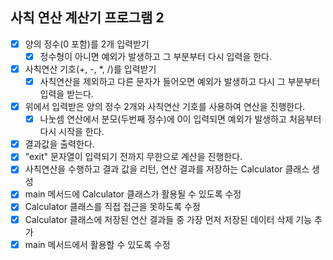 ## 사칙 연산 계산기 프로그램 2
- [x] 양의 정수(0 포함)를 2개 입력받기
    - [x] 정수형이 아니면 예외가 발생하고 그 부분부터 다시 입력을 한다.
- [x] 사칙연산 기호(+, -, *, /)를 입력받기
    - [x] 사칙연산을 제외하고 다른 문자가 들어오면 예외가 발생하고 다시 그 부분부터 입력을 받는다.
- [x] 위에서 입력받은 양의 정수 2개와 사칙연산 기호를 사용하여 연산을 진행한다.
    - [x] 나눗셈 연산에서 분모(두번째 정수)에 0이 입력되면 예외가 발생하고 처음부터 다시 시작을 한다.
- [x] 결과값을 출력한다.
- [x] "exit" 문자열이 입력되기 전까지 무한으로 계산을 진행한다.
- [x] 사칙연산을 수행하고 결과 값을 리턴, 연산 결과를 저장하는 Calculator 클래스 생성
- [x] main 메서드에 Calculator 클래스가 활용될 수 있도록 수정
- [x] Calculator 클래스를 직접 접근을 못하도록 수정
- [x] Calculator 클래스에 저장된 연산 결과들 중 가장 먼저 저장된 데이터 삭제 기능 추가
- [x] main 메서드에서 활용할 수 있도록 수정
